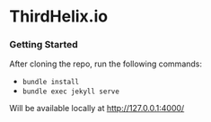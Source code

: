# ThirdHelix.io

### Getting Started

After cloning the repo, run the following commands:

- `bundle install`
- `bundle exec jekyll serve`

Will be available locally at http://127.0.0.1:4000/
